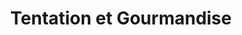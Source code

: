 ---
title: "Tentation et Gourmandise"
url: /avrainville/tentation-et-gourmandise/
shop: boulangerie
---